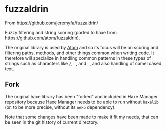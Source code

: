 # fuzzaldrin

From https://github.com/jeremyfa/fuzzaldrin/

Fuzzy filtering and string scoring (ported to haxe from https://github.com/atom/fuzzaldrin).

The original library is used by [Atom](http://atom.io) and so its focus will be on
scoring and filtering paths, methods, and other things common when writing code.
It therefore will specialize in handling common patterns in these types of
strings such as characters like `/`, `-`, and `_`, and also handling of
camel cased text.

## Fork

The original haxe library has been "forked" and included in Haxe Manager
repository because Haxe Manager needs to be able to run without `haxelib` (or,
to be more precise, without its `neko` dependency).

Note that some changes have been made to make it fit my needs, that can be seen
in the git history of current directory.
